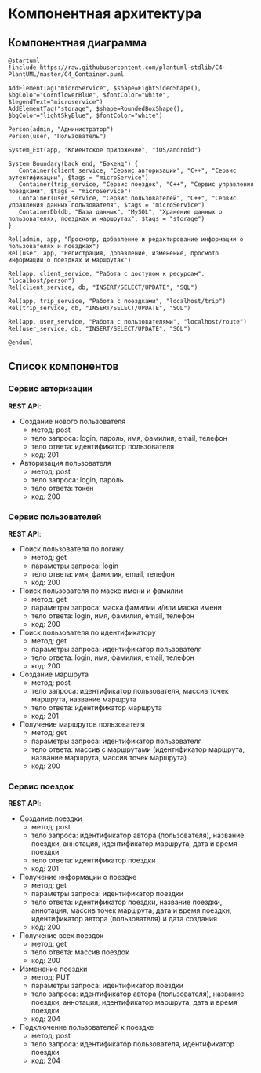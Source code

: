 # Компонентная архитектура
<!-- Состав и взаимосвязи компонентов системы между собой и внешними системами с указанием протоколов, ключевые технологии, используемые для реализации компонентов.
Диаграмма контейнеров C4 и текстовое описание. 
-->
## Компонентная диаграмма

```plantuml
@startuml
!include https://raw.githubusercontent.com/plantuml-stdlib/C4-PlantUML/master/C4_Container.puml

AddElementTag("microService", $shape=EightSidedShape(), $bgColor="CornflowerBlue", $fontColor="white", $legendText="microservice")
AddElementTag("storage", $shape=RoundedBoxShape(), $bgColor="lightSkyBlue", $fontColor="white")

Person(admin, "Администратор")
Person(user, "Пользователь")

System_Ext(app, "Клиентское приложение", "iOS/android")

System_Boundary(back_end, "Бэкенд") {
   Container(client_service, "Сервис авторизации", "C++", "Сервис аутентификации", $tags = "microService")    
   Container(trip_service, "Сервис поездок", "C++", "Сервис управления поездками", $tags = "microService") 
   Container(user_service, "Сервис пользователей", "C++", "Сервис управления данных пользователя", $tags = "microService")   
   ContainerDb(db, "База данных", "MySQL", "Хранение данных о пользователях, поездках и маршрутах", $tags = "storage")
}

Rel(admin, app, "Просмотр, добавление и редактирование информации о пользователях и поездках")
Rel(user, app, "Регистрация, добавление, изменение, просмотр информации о поездках и маршрутах")

Rel(app, client_service, "Работа с доступом к ресурсам", "localhost/person")
Rel(client_service, db, "INSERT/SELECT/UPDATE", "SQL")

Rel(app, trip_service, "Работа с поездками", "localhost/trip")
Rel(trip_service, db, "INSERT/SELECT/UPDATE", "SQL")

Rel(app, user_service, "Работа с пользователями", "localhost/route")
Rel(user_service, db, "INSERT/SELECT/UPDATE", "SQL")

@enduml
```
## Список компонентов  

### Сервис авторизации
**REST API**:
- Создание нового пользователя
    - метод: post
    - тело запроса: login, пароль, имя, фамилия, email, телефон
    - тело ответа: идентификатор пользователя
    - код: 201
- Авторизация пользователя
    - метод: post
    - тело запроса: login, пароль
    - тело ответа: токен
    - код: 200

### Сервис пользователей
**REST API**:
- Поиск пользователя по логину
    - метод: get
    - параметры запроса: login
    - тело ответа: имя, фамилия, email, телефон
    - код: 200
- Поиск пользователя по маске имени и фамилии
    - метод: get
    - параметры запроса: маска фамилии и/или маска имени
    - тело ответа: login, имя, фамилия, email, телефон
    - код: 200
- Поиск пользователя по идентификатору
    - метод: get
    - параметры запроса: идентификатор пользователя
    - тело ответа: login, имя, фамилия, email, телефон
    - код: 200
- Создание маршрута
    - метод: post
    - тело запроса: идентификатор пользователя, массив точек маршрута, название маршрута
    - тело ответа: идентификатор маршрута
    - код: 201
- Получение маршрутов пользователя
    - метод: get
    - параметры запроса: идентификатор пользователя
    - тело ответа: массив с маршрутами (идентификатор маршрута, название маршрута, массив точек маршрута)
    - код: 200


### Сервис поездок
**REST API**:
- Создание поездки
    - метод: post
    - тело запроса: идентификатор автора (пользователя), название поездки, аннотация, идентификатор маршрута, дата и время поездки
    - тело ответа: идентификатор поездки
    - код: 201
- Получение информации о поездке
    - метод: get
    - параметры запроса: идентификатор поездки
    - тело ответа: идентификатор поездки, название поездки, аннотация, массив точек маршрута, дата и время поездки, идентификатор автора (пользователя) и дата создания
    - код: 200
- Получение всех поездок
    - метод: get
    - тело ответа: массив поездок
    - код: 200
- Изменение поездки
    - метод: PUT
    - параметры запроса: идентификатор поездки
    - тело запроса: идентификатор автора (пользователя), название поездки, аннотация, идентификатор маршрута, дата и время поездки
    - код: 204
- Подключение пользователей к поездке
    - метод: post
    - тело запроса: идентификатор пользователя, идентификатор поездки
    - код: 204